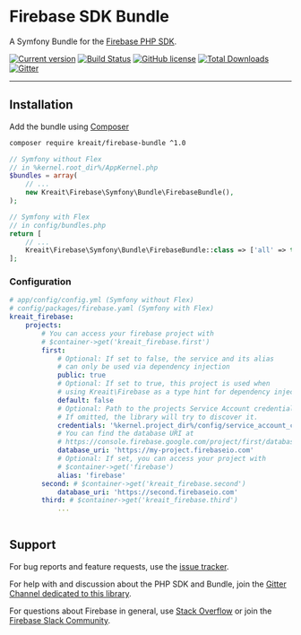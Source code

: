 # Firebase SDK Bundle

A Symfony Bundle for the [Firebase PHP SDK](https://github.com/kreait/firebase-php).

[![Current version](https://img.shields.io/packagist/v/kreait/firebase-bundle.svg)](https://packagist.org/packages/kreait/firebase-bundle)
[![Build Status](https://travis-ci.org/kreait/firebase-bundle.svg?branch=master)](https://travis-ci.org/kreait/firebase-bundle)
[![GitHub license](https://img.shields.io/github/license/kreait/firebase-bundle.svg)](https://github.com/kreait/firebase-bundle/blob/master/LICENSE)
[![Total Downloads](https://img.shields.io/packagist/dt/kreait/firebase-bundle.svg)]()
[![Gitter](https://badges.gitter.im/kreait/firebase-php.svg)](https://gitter.im/kreait/firebase-php)

---

## Installation

Add the bundle using [Composer](https://getcomposer.org)

```bash
composer require kreait/firebase-bundle ^1.0
```

```php
// Symfony without Flex
// in %kernel.root_dir%/AppKernel.php
$bundles = array(
    // ...
    new Kreait\Firebase\Symfony\Bundle\FirebaseBundle(),
);

// Symfony with Flex
// in config/bundles.php
return [
    // ...
    Kreait\Firebase\Symfony\Bundle\FirebaseBundle::class => ['all' => true],
];
```
### Configuration

```yaml
# app/config/config.yml (Symfony without Flex)
# config/packages/firebase.yaml (Symfony with Flex)
kreait_firebase:
    projects:
        # You can access your firebase project with
        # $container->get('kreait_firebase.first')
        first:
            # Optional: If set to false, the service and its alias
            # can only be used via dependency injection
            public: true
            # Optional: If set to true, this project is used when
            # using Kreait\Firebase as a type hint for dependency injection
            default: false
            # Optional: Path to the projects Service Account credentials file
            # If omitted, the library will try to discover it.
            credentials: '%kernel.project_dir%/config/service_account_credentials.json'
            # You can find the database URI at 
            # https://console.firebase.google.com/project/first/database/data
            database_uri: 'https://my-project.firebaseio.com'
            # Optional: If set, you can access your project with
            # $container->get('firebase') 
            alias: 'firebase'
        second: # $container->get('kreait_firebase.second')
            database_uri: 'https://second.firebaseio.com'
        third: # $container->get('kreait_firebase.third')
            ...
        
```

## Support

For bug reports and feature requests, use the [issue tracker](https://github.com/kreait/firebase-bundle/issues/).

For help with and discussion about the PHP SDK and Bundle, join the [Gitter Channel dedicated to this library](https://gitter.im/kreait/firebase-php).

For questions about Firebase in general, use [Stack Overflow](https://stackoverflow.com/questions/tagged/firebase) or join the [Firebase Slack Community](https://firebase.community).
